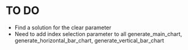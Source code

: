 # TO DO

- Find a solution for the clear parameter
- Need to add index selection parameter to all generate_main_chart, generate_horizontal_bar_chart, generate_vertical_bar_chart
